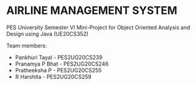 # AIRLINE MANAGEMENT SYSTEM


PES University Semester VI Mini-Project for Object Oriented Analysis and Design using Java (UE20CS352)

Team members:
- Pankhuri Tayal	-	PES2UG20CS239
- Pranamya P Bhat -	PES2UG20CS246
- Pratheeksha P		- PES2UG20CS255
- R Harshita 		  - PES2UG20CS259



